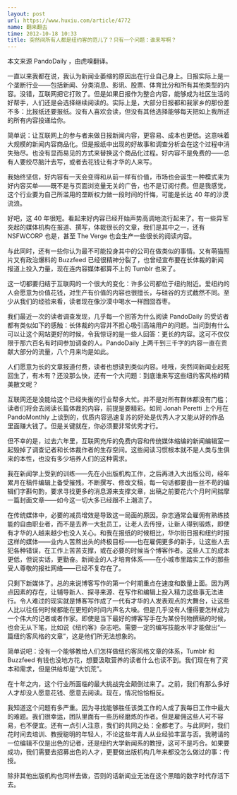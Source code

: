 ```yaml
---
layout: post
url: https://www.huxiu.com/article/4772
name: 翻来翻去
time: 2012-10-18 10:33
title: 突然间所有人都是纽约客的范儿了？只有一个问题：谁来写啊？
---
```

本文来源 PandoDaily ，由虎嗅翻译。

一直以来我都在说，我认为新闻业萎缩的原因出在行业自己身上。日报实际上是一个垄断行业——包括新闻、分类消息、影讯、股票、体育比分和所有其他类型的内容。没错，互联网把它打败了。但是如果日报作为整合内容，能够成为社区生活的好帮手，人们还是会选择继续阅读的。实际上是，大部分日报都和我家乡的那份差不多：比报纸还要报纸。没有人喜欢会读，但没有其他选择能够每天把如上我所述的所有内容投递给你。

简单说：让互联网上的参与者来做日报新闻内容，更容易、成本也更低。这意味着大规模的新闻内容商品化。但是报纸中出现的好故事和调查分析会在这个过程中消失殆尽。也没有显而易见的方式来替换这个商品化过程。好内容不是免费的——总有人要绞尽脑汁去写，或者去花钱让有才华的人来写。

我始终坚信，好内容有一天会变得和从前一样有价值，市场也会诞生一种模式来为好内容买单——既不是与页面浏览量无关的广告，也不是订阅付费。但是我感觉，这个行业要为自己所滥用的垄断权力做一段时间的忏悔，可能是长达 40 年的沙漠流浪。

好吧，这 40 年很短。看起来好内容已经开始声势高调地流行起来了。有一些异军突起的媒体机构在报道、撰写，体裁很长的文章，我们是其中之一，还有 NSFWCORP 也是，甚至 The Verge 也会生产一些很长的阅读内容。

与此同时，还有一些你认为最不可能投身其中的公司在做类似的事情。又有萌猫照片又有政治爆料的 Buzzfeed 已经很精神分裂了，也曾经宣布要在长体裁的新闻报道上投入力量，现在连内容媒体都算不上的 Tumblr 也来了。

这一切都要归结于互联网的一个很大的变化：许多公司都位于纽约附近。爱纽约的人会愿意为价值花钱，对生产有价值的内容也很擅长，与硅谷的方式截然不同。至少从我们的经验来看，读者现在像沙漠中喝水一样囫囵吞枣。

我们最近一次的读者调查发现，几乎每一个回答为什么阅读 PandoDaily 的受访者都有类似如下的感触：长体裁的内容并不担心吸引高端用户的问题。当问到有什么可以让这个网站更好的时候，令我惊讶的是一些人回答：更长的内容。这可不仅仅限于那六百名有时间参加调查的人。PandoDaily 上两千到三千字的内容一直在贡献大部分的流量，八个月来均是如此。

人们愿意为长的文章报道付费，读者也想读到类似内容。哇哦，突然间新闻业起死回生了，有木有？还没那么快，还有一个大问题：到底谁来写这些纽约客风格的精美散文呢？

互联网还是没能给这个已经失衡的行业帮多大忙。并不是对所有群体都没有门槛；读者们将会去阅读长篇体裁的内容，前提是要精彩。如同 Jonah Peretti 上个月在 PandoMonthly 上谈到的，优质内容迅速复苏的好处是优秀人才又能从好的作品里面赚大钱了。但是关键就在，你必须要非常优秀才行。

但不幸的是，过去六年里，互联网充斥的免费内容和传统媒体缩编的新闻编辑室一起毁掉了调查记者和长体裁作者的生存空间。这些阅读习惯根本就不是人类与生俱来的本性，也没有多少培养人们的这种需求。

我在新闻学上受到的训练——先在小出版机构工作，之后再进入大出版公司，经年累月在稿件编辑上备受摧残，不断撰写、修改文稿，每一句话都要由一丝不苟的编辑们字斟句酌，要求寻找更多的消息源来支撑文章，出稿之前要花六个月时间揣摩一篇封面文章——如今这一切大多已经跟不上潮流了。

在传统媒体中，必要的减员增效是导致这一局面的原因。杂志通常会雇佣有熟练技能的自由职业者，而不是去养一大批员工，让老人去传授，让新人得到锻炼，即使有才华的人越来越少也没人关心。和我在报纸的时候相比，华尔街日报和纽约时报这样的媒体——业内人苦熬出头的终极目标——也在雇佣更多的新手，让这些人去犯各种错误，在工作上苦苦支撑，或在必要的时候当个博客作者。这些人工的成本更低，但说实话，更勤奋。新闻业的人才培育体系——在小城市里踏实工作的那些受人尊敬的报社网络——已经不复存在了。

只剩下新媒体了。总的来说博客写作的第一个时期重点在速度和数量上面。因为两点因素的存在，让辅导新人、探寻来源、在写作和编辑上投入精力这些事无法进行。令人难过的现实就是博客写作成了一代有才华的人发表观点的大舞台，让这些人比以往任何时候都能在更短的时间内声名大噪。但是几乎没有人懂得要怎样成为一个伟大的记者或者作家。即使是当下最好的博客写手在为某份刊物撰稿的时候，也会无从下笔，比如说《纽约客》杂志吧。需要一定的编写技能水平才能做出“一篇纽约客风格的文章”，这是他们所无法想象的。

简单说吧：没有一个能够教给人们怎样做纽约客风格文章的体系，Tumblr 和 Buzzfeed 有钱也没地方花，想要汲取营养的读者什么也读不到。我们现在有了资本和需求，但是供给却是“大饥荒”。

在十年之内，这个行业所面临的最大挑战完全颠倒过来了。之前，我们有那么多好人才却没人愿意花钱、愿意去阅读。现在，情况恰恰相反。

我知道这个问题有多严重。因为寻找能够胜任该类工作的人成了我每日工作中最大的难题。我们很幸运，团队里面有一些历经磨炼的作者。但是雇佣这些人可不容易，也不便宜。还有一点引人注意，我们的共同之处：全都老了。与此同时，我们花时间去培训、教授聪明的年轻人，不论这些年青人从业经验丰富与否。我聘请的一位编辑不仅是出色的记者，还是纽约大学新闻系的教授，这可不是巧合。如果要成功，我们需要去招募出色的人才，更要做出版机构几年来都没怎么做过的事：传授。

除非其他出版机构也同样去做，否则的话新闻业无法在这个黑暗的数字时代存活下去。

